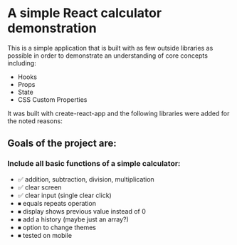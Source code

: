 # A simple React calculator demonstration

This is a simple application that is built with as few outside libraries as possible in order to
demonstrate an understanding of core concepts including:

- Hooks
- Props
- State
- CSS Custom Properties

It was built with create-react-app and the following libraries were added for the noted reasons:

## Goals of the project are:

### Include all basic functions of a simple calculator:

- ✅ addition, subtraction, division, multiplication
- ✅ clear screen
- ✅ clear input (single clear click)
- ⏹ equals repeats operation
- ⏹ display shows previous value instead of 0
- ⏹ add a history (maybe just an array?)
- ⏹ option to change themes
- ⏹ tested on mobile
